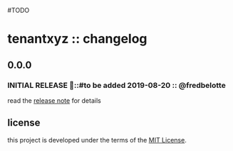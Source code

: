 #TODO
# tenantxyz :: changelog

## 0.0.0

### INITIAL RELEASE 🎉::#to be added 2019-08-20 :: @fredbelotte

read the [release note][release-note-url] for details

## license

this project is developed under the terms of the [MIT License][mit-license-url].

[mit-license-url]: https://github.com/revaturexyz/housingxyz/blob/master/LICENSE.txt 'MIT LICENSE'
[release-note-url]: https://github.com/revaturexyz/housingxyz/releases 'RELEASE NOTE'
